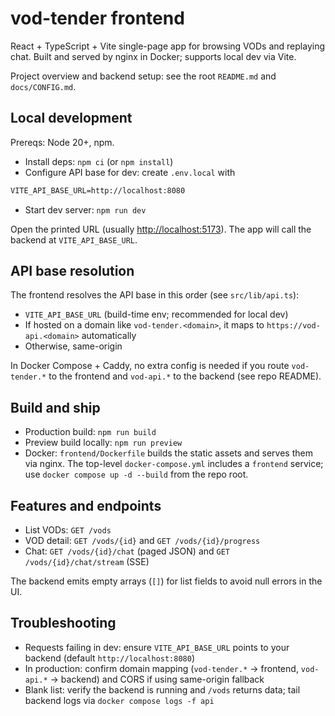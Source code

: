 # vod-tender frontend

React + TypeScript + Vite single-page app for browsing VODs and replaying chat. Built and served by nginx in Docker; supports local dev via Vite.

Project overview and backend setup: see the root `README.md` and `docs/CONFIG.md`.

## Local development

Prereqs: Node 20+, npm.

- Install deps: `npm ci` (or `npm install`)
- Configure API base for dev: create `.env.local` with

```txt
VITE_API_BASE_URL=http://localhost:8080
```

- Start dev server: `npm run dev`

Open the printed URL (usually <http://localhost:5173>). The app will call the backend at `VITE_API_BASE_URL`.

## API base resolution

The frontend resolves the API base in this order (see `src/lib/api.ts`):

- `VITE_API_BASE_URL` (build-time env; recommended for local dev)
- If hosted on a domain like `vod-tender.<domain>`, it maps to `https://vod-api.<domain>` automatically
- Otherwise, same-origin

In Docker Compose + Caddy, no extra config is needed if you route `vod-tender.*` to the frontend and `vod-api.*` to the backend (see repo README).

## Build and ship

- Production build: `npm run build`
- Preview build locally: `npm run preview`
- Docker: `frontend/Dockerfile` builds the static assets and serves them via nginx. The top-level `docker-compose.yml` includes a `frontend` service; use `docker compose up -d --build` from the repo root.

## Features and endpoints

- List VODs: `GET /vods`
- VOD detail: `GET /vods/{id}` and `GET /vods/{id}/progress`
- Chat: `GET /vods/{id}/chat` (paged JSON) and `GET /vods/{id}/chat/stream` (SSE)

The backend emits empty arrays (`[]`) for list fields to avoid null errors in the UI.

## Troubleshooting

- Requests failing in dev: ensure `VITE_API_BASE_URL` points to your backend (default `http://localhost:8080`)
- In production: confirm domain mapping (`vod-tender.*` → frontend, `vod-api.*` → backend) and CORS if using same-origin fallback
- Blank list: verify the backend is running and `/vods` returns data; tail backend logs via `docker compose logs -f api`
